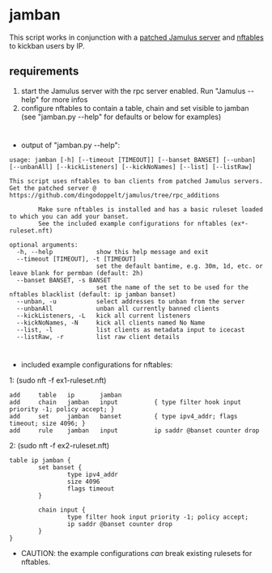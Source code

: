 # jamban
This script works in conjunction with a [patched Jamulus server](https:/dingodoppelt/jamulus/tree/logging)
and [nftables](https://www.nftables.org/) to kickban users by IP.

## requirements
1. start the Jamulus server with the rpc server enabled. Run "Jamulus --help" for more infos
2. configure nftables to contain a table, chain and set visible to jamban (see "jamban.py --help" for defaults or below for examples)
#
- output of "jamban.py --help":
```
usage: jamban [-h] [--timeout [TIMEOUT]] [--banset BANSET] [--unban] [--unbanAll] [--kickListeners] [--kickNoNames] [--list] [--listRaw]

This script uses nftables to ban clients from patched Jamulus servers.
Get the patched server @ https://github.com/dingodoppelt/jamulus/tree/rpc_additions

        Make sure nftables is installed and has a basic ruleset loaded to which you can add your banset.
        See the included example configurations for nftables (ex*-ruleset.nft)

optional arguments:
  -h, --help            show this help message and exit
  --timeout [TIMEOUT], -t [TIMEOUT]
                        set the default bantime, e.g. 30m, 1d, etc. or leave blank for permban (default: 2h)
  --banset BANSET, -s BANSET
                        set the name of the set to be used for the nftables blacklist (default: ip jamban banset)
  --unban, -u           select addresses to unban from the server
  --unbanAll            unban all currently banned clients
  --kickListeners, -L   kick all current listeners
  --kickNoNames, -N     kick all clients named No Name
  --list, -l            list clients as metadata input to icecast
  --listRaw, -r         list raw client details
```
#
- included example configurations for nftables:

1:  (sudo nft -f ex1-ruleset.nft)
```
add     table   ip       jamban
add     chain   jamban   input          { type filter hook input priority -1; policy accept; }
add     set     jamban   banset         { type ipv4_addr; flags timeout; size 4096; }
add     rule    jamban   input          ip saddr @banset counter drop
```
2:  (sudo nft -f ex2-ruleset.nft)
```
table ip jamban {
        set banset {
                type ipv4_addr
                size 4096
                flags timeout
        }

        chain input {
                type filter hook input priority -1; policy accept;
                ip saddr @banset counter drop
        }
}
```

- CAUTION: the example configurations *can* break existing rulesets for nftables.
